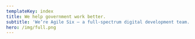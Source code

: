 ```yaml
---
templateKey: index
title: We help government work better.
subtitle: 'We’re Agile Six — a full-spectrum digital development team. '
hero: /img/full.png
---
```


